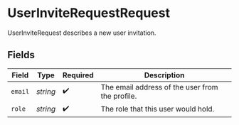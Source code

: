 # UserInviteRequestRequest

UserInviteRequest describes a new user invitation.


## Fields

| Field                                           | Type                                            | Required                                        | Description                                     |
| ----------------------------------------------- | ----------------------------------------------- | ----------------------------------------------- | ----------------------------------------------- |
| `email`                                         | *string*                                        | :heavy_check_mark:                              | The email address of the user from the profile. |
| `role`                                          | *string*                                        | :heavy_check_mark:                              | The role that this user would hold.             |